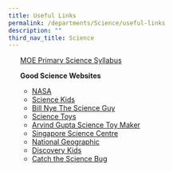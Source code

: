 ```yaml
---
title: Useful Links
permalink: /departments/Science/useful-links
description: ""
third_nav_title: Science
---
```


<ul>
<p><a href="https://www.moe.gov.sg/docs/default-source/document/education/syllabuses/sciences/files/science-primary-2014.pdf" target="_blank" rel="noopener">MOE Primary Science Syllabus</a></p>
<p><strong>Good Science Websites</strong></p>
<ul>
<li><a href="http://www.nasa.gov/" target="_blank" rel="noopener">NASA</a></li>
<li><a href="http://www.sciencekids.co.nz/" target="_blank" rel="noopener">Science Kids</a></li>
<li><a href="http://billnye.com/#home" target="_blank" rel="noopener">Bill Nye The Science Guy</a></li>
<li><a href="http://sci-toys.com/" target="_blank" rel="noopener">Science Toys</a></li>
<li><a href="http://www.arvindguptatoys.com/toys.html" target="_blank" rel="noopener">Arvind Gupta Science Toy Maker</a></li>
<li><a href="http://www.science.edu.sg/" target="_blank" rel="noopener">Singapore Science Centre</a></li>
<li><a href="http://www.nationalgeographic.com/" target="_blank" rel="noopener">National Geographic</a></li>
<li><a href="http://discoverykids.com/" target="_blank" rel="noopener">Discovery Kids</a></li>
<li><a href="http://www.sciencebug.org/investigators.html" target="_blank" rel="noopener">Catch the Science Bug</a></li>
</ul>
</li>
</ul>